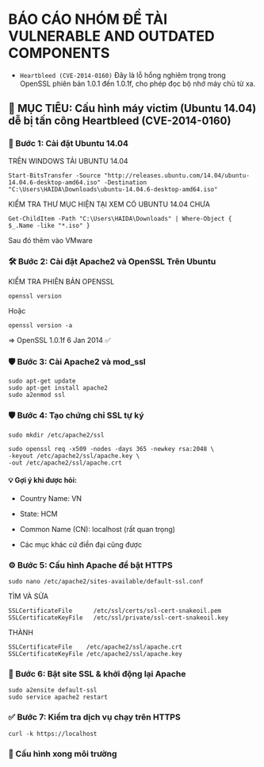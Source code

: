 # BÁO CÁO NHÓM ĐỀ TÀI VULNERABLE AND OUTDATED COMPONENTS
- `Heartbleed (CVE-2014-0160)` Đây là lỗ hổng nghiêm trọng trong OpenSSL phiên bản 1.0.1 đến 1.0.1f, cho phép đọc bộ nhớ máy chủ từ xa.

## 📌  MỤC TIÊU: Cấu hình máy victim (Ubuntu 14.04) dễ bị tấn công Heartbleed (CVE-2014-0160)

### 🔧 Bước 1: Cài đặt Ubuntu 14.04
TRÊN WINDOWS TẢI UBUNTU 14.04
```
Start-BitsTransfer -Source "http://releases.ubuntu.com/14.04/ubuntu-14.04.6-desktop-amd64.iso" -Destination "C:\Users\HAIDA\Downloads\ubuntu-14.04.6-desktop-amd64.iso"
```
KIỂM TRA THƯ MỤC HIỆN TẠI XEM CÓ UBUNTU 14.04 CHƯA
```
Get-ChildItem -Path "C:\Users\HAIDA\Downloads" | Where-Object { $_.Name -like "*.iso" }
```
Sau đó thêm vào VMware

### 🛠️ Bước 2: Cài đặt Apache2 và OpenSSL Trên Ubuntu
KIỂM TRA PHIÊN BẢN OPENSSL
```
openssl version
```
Hoặc
```
openssl version -a
```
=> OpenSSL 1.0.1f 6 Jan 2014 ✅

### 🛡️ Bước 3: Cài Apache2 và mod_ssl
```
sudo apt-get update
sudo apt-get install apache2
sudo a2enmod ssl
```

### 🛡️ Bước 4: Tạo chứng chỉ SSL tự ký
```
sudo mkdir /etc/apache2/ssl

sudo openssl req -x509 -nodes -days 365 -newkey rsa:2048 \
-keyout /etc/apache2/ssl/apache.key \
-out /etc/apache2/ssl/apache.crt
```
#### 💡 Gợi ý khi được hỏi:

- Country Name: VN

- State: HCM

- Common Name (CN): localhost (rất quan trọng)

- Các mục khác cứ điền đại cũng được

### ⚙️ Bước 5: Cấu hình Apache để bật HTTPS
```
sudo nano /etc/apache2/sites-available/default-ssl.conf
```
TÌM VÀ SỬA
```
SSLCertificateFile      /etc/ssl/certs/ssl-cert-snakeoil.pem
SSLCertificateKeyFile   /etc/ssl/private/ssl-cert-snakeoil.key
```
THÀNH
```
SSLCertificateFile    /etc/apache2/ssl/apache.crt
SSLCertificateKeyFile /etc/apache2/ssl/apache.key
```

### 🧩 Bước 6: Bật site SSL & khởi động lại Apache
```
sudo a2ensite default-ssl
sudo service apache2 restart
```

### ✅ Bước 7: Kiểm tra dịch vụ chạy trên HTTPS
```
curl -k https://localhost
```
### 🌿 Cấu hình xong môi trường
